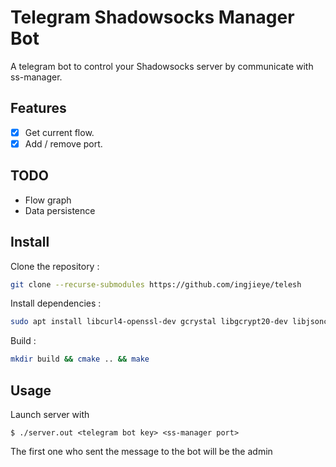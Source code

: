 # Telegram Shadowsocks Manager Bot

A telegram bot to control your Shadowsocks server by communicate with ss-manager.

## Features

- [x] Get current flow.
- [x] Add / remove port.

## TODO
- Flow graph
- Data persistence

## Install

Clone the repository :

```bash
git clone --recurse-submodules https://github.com/ingjieye/telesh
```

Install dependencies :

```bash
sudo apt install libcurl4-openssl-dev gcrystal libgcrypt20-dev libjsoncpp-dev
```

Build :

```bash
mkdir build && cmake .. && make
```

## Usage

Launch server with 

```
$ ./server.out <telegram bot key> <ss-manager port>
```

The first one who sent the message to the bot will be the admin